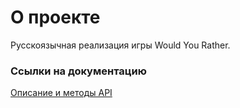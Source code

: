 # О проекте #

Русскоязычная реализация игры Would You Rather.

### Ссылки на документацию ###

[Описание и методы API](https://github.com/antonlukin/thisorthat-api/wiki/API)
